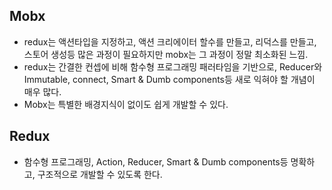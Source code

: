 ## Mobx
- redux는 액션타입을 지정하고, 액션 크리에이터 할수를 만들고, 리덕스를 만들고, 스토어 생성등 많은 과정이 필요하지만 mobx는 그 과정이 정말 최소화된 느낌.
- redux는 간결한 컨셉에 비해 함수형 프로그래밍 패러타임을 기반으로, Reducer와 Immutable, connect, Smart & Dumb components등 새로 익혀야 할 개념이 매우 많다.
- Mobx는 특별한 배경지식이 없이도 쉽게 개발할 수 있다.
## Redux
- 함수형 프로그래밍, Action, Reducer, Smart & Dumb components등 명확하고, 구조적으로 개발할 수 있도록 한다.
